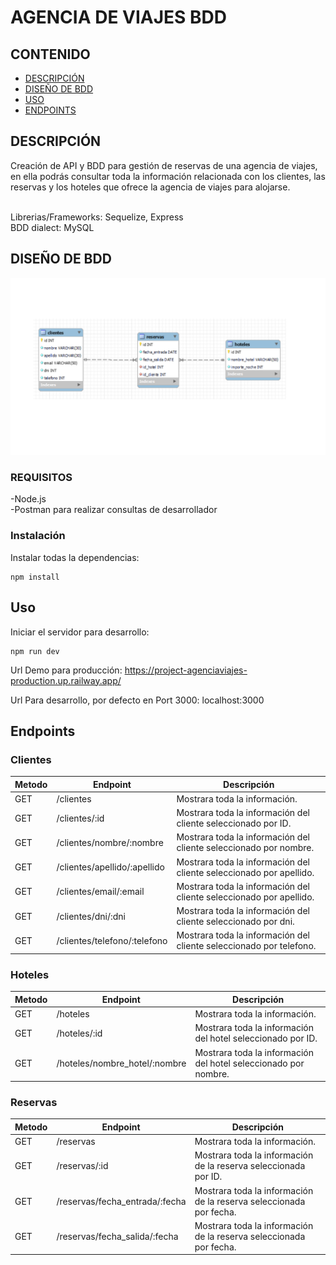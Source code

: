 # AGENCIA DE VIAJES BDD

## CONTENIDO

- [DESCRIPCIÓN](#about)
- [DISEÑO DE BDD](#getting_started)
- [USO](#usage)
- [ENDPOINTS](#endpoints)

## DESCRIPCIÓN <a name = "about"></a>

Creación de API y BDD para gestión de reservas de una agencia de viajes, en ella podrás consultar toda la información relacionada con los clientes, las reservas y los hoteles que ofrece la agencia de viajes para alojarse.

<br>
Librerias/Frameworks: Sequelize, Express
<br>
BDD dialect: MySQL

## DISEÑO DE BDD <a name = "getting_started"></a>

![Diagram BDD](./README/agencia_viajes_reservas_diagram_BDD.png)

### REQUISITOS

-Node.js
<br>
-Postman para realizar consultas de desarrollador

### Instalación

Instalar todas la dependencias:

```
npm install
```

## Uso <a name = "usage"></a>

Iniciar el servidor para desarrollo:

```
npm run dev
```

Url Demo para producción: https://project-agenciaviajes-production.up.railway.app/

Url Para desarrollo, por defecto en Port 3000: localhost:3000

## Endpoints <a name = "endpoints"></a>

### Clientes

| Metodo | Endpoint                     | Descripción                                                         |
| ------ | ---------------------------- | ------------------------------------------------------------------- |
| GET    | /clientes                    | Mostrara toda la información.                                       |
| GET    | /clientes/:id                | Mostrara toda la información del cliente seleccionado por ID.       |
| GET    | /clientes/nombre/:nombre     | Mostrara toda la información del cliente seleccionado por nombre.   |
| GET    | /clientes/apellido/:apellido | Mostrara toda la información del cliente seleccionado por apellido. |
| GET    | /clientes/email/:email       | Mostrara toda la información del cliente seleccionado por apellido. |
| GET    | /clientes/dni/:dni           | Mostrara toda la información del cliente seleccionado por dni.      |
| GET    | /clientes/telefono/:telefono | Mostrara toda la información del cliente seleccionado por telefono. |

### Hoteles

| Metodo | Endpoint                      | Descripción                                                     |
| ------ | ----------------------------- | --------------------------------------------------------------- |
| GET    | /hoteles                      | Mostrara toda la información.                                   |
| GET    | /hoteles/:id                  | Mostrara toda la información del hotel seleccionado por ID.     |
| GET    | /hoteles/nombre_hotel/:nombre | Mostrara toda la información del hotel seleccionado por nombre. |

### Reservas

| Metodo | Endpoint                       | Descripción                                                        |
| ------ | ------------------------------ | ------------------------------------------------------------------ |
| GET    | /reservas                      | Mostrara toda la información.                                      |
| GET    | /reservas/:id                  | Mostrara toda la información de la reserva seleccionada por ID.    |
| GET    | /reservas/fecha_entrada/:fecha | Mostrara toda la información de la reserva seleccionada por fecha. |
| GET    | /reservas/fecha_salida/:fecha  | Mostrara toda la información de la reserva seleccionada por fecha. |
